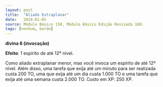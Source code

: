 ```yaml
---
layout: post
title:  "Aliado Extraplanar"
date:   2018-01-01
source: Módulo Básico 150, Módulo Básico Edição Revisada 160.
tags: [nenhum, bardo]
---
```


**divina 6 (invocação)**

**Efeito**: 1 espírito de até 12º nível.

Como aliado extraplanar menor, mas você invoca um espírito de até 12º nível. Além disso, uma tarefa que exija até um minuto para ser realizada custa 200 TO, uma que exija até um dia custa 1.000 TO e uma tarefa que exija até uma semana custa 2.000 TO.
Custo em XP: 250 XP.
